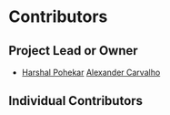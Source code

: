 # Contributors

## Project Lead or Owner

* [Harshal Pohekar](https://github.com/hpohekar) [Alexander Carvalho](https://github.com/acarvalh-work)

## Individual Contributors
